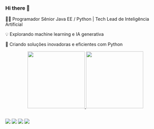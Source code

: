 ### Hi there 👋

👨‍💻 Programador Sênior Java EE / Python | Tech Lead de Inteligência Artificial

💡 Explorando machine learning e IA generativa

🔧 Criando soluções inovadoras e eficientes com Python

<div align="center">
  <a href="https://github.com/josielborges">
  <img height="180em" src="https://github-readme-stats.vercel.app/api?username=josielborges&show_icons=true&theme=dracula&include_all_commits=true&count_private=true"/>
  <img height="180em" src="https://github-readme-stats.vercel.app/api/top-langs/?username=josielborges&layout=compact&langs_count=7&theme=dracula"/>
</div>

##
 
<div> 
  <a href="https://www.youtube.com/channel/UCaSDQwKypNXu_vBd_RzS3LA" target="_blank"><img src="https://img.shields.io/badge/YouTube-FF0000?style=for-the-badge&logo=youtube&logoColor=white" target="_blank"></a>
  <a href="https://instagram.com/josielgunner" target="_blank"><img src="https://img.shields.io/badge/-Instagram-%23E4405F?style=for-the-badge&logo=instagram&logoColor=white" target="_blank"></a>
  <a href = "mailto:chrys.jo@gmail.com"><img src="https://img.shields.io/badge/-Gmail-%23333?style=for-the-badge&logo=gmail&logoColor=white" target="_blank"></a>
  <a href="https://www.linkedin.com/in/josieleliseuborges/" target="_blank"><img src="https://img.shields.io/badge/-LinkedIn-%230077B5?style=for-the-badge&logo=linkedin&logoColor=white" target="_blank"></a> 
</div>
